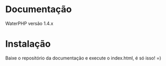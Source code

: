 # Documentação
WaterPHP versão 1.4.x

# Instalação
Baixe o repositório da documentação e execute o index.html, é só isso! =)

